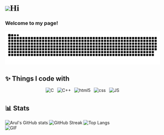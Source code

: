 <h1 style="font-family:cursive"><img src="https://c.tenor.com/xSI1Z0OAJQYAAAAi/smiling-face-with-halo-joypixels.gif" width="30"/>Hi</h1>
<h3>Welcome to my page!</h3> 
<img alt="contribution" src="https://github.com/Aruln3/Aruln3/blob/main/github-contribution-grid-snake.svg" />

## ✨ Things I code with

<p style="text-align:center";>
    <img alt="C" src="https://cdn.icon-icons.com/icons2/2415/PNG/128/c_original_logo_icon_146611.png" width=30px height=30px style="
    padding-bottom: 5px;" />&ensp;
    <img alt="C++" src="https://openhistogram.io/wp-content/uploads/images/c-plus-plus-logo.svg" width="33px" height="32px" style="
    padding-bottom: 7px;">&ensp;
    <img alt="html5" src="https://cdn.icon-icons.com/icons2/2415/PNG/128/html_original_logo_icon_146477.png" width=31px height=32px />&ensp;
    <img alt="css" src="https://cdn.icon-icons.com/icons2/2415/PNG/128/css_original_logo_icon_146575.png" width=31px height=32px />&ensp;
    <img alt="JS" src="https://cdn.icon-icons.com/icons2/2108/PNG/128/javascript_icon_130900.png" width=30px height=31px /> 
  </p>

## 📊 Stats

![Arul's GitHub stats](https://github-readme-stats.vercel.app/api?username=Aruln3&show_icons=true&theme=radical)
<img align="right" alt="GIF" src="https://github.com/abhisheknaiidu/abhisheknaiidu/blob/master/code.gif?raw=true" width="700" height="300" />
![GitHub Streak](https://github-readme-streak-stats.herokuapp.com/?user=Aruln3&theme=radical)
![Top Langs](https://github-readme-stats.vercel.app/api/top-langs/?username=Aruln3&layout=compact&theme=omni&langs_count=4)
